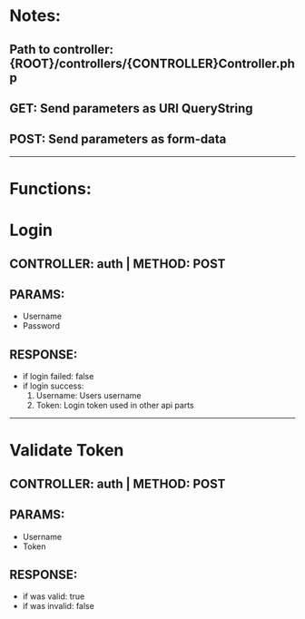 Notes:
===

## Path to controller: {ROOT}/controllers/{CONTROLLER}Controller.php
## GET: Send parameters as URI QueryString
## POST: Send parameters as form-data

<hr/>

Functions:
===

# Login
## CONTROLLER: auth | METHOD: POST
## PARAMS:
- Username
- Password
## RESPONSE:
- if login failed: false
- if login success:
    1. Username: Users username
    2. Token: Login token used in other api parts

<hr/>

# Validate Token

## CONTROLLER: auth | METHOD: POST
## PARAMS:
- Username
- Token
## RESPONSE:
- if was valid: true
- if was invalid: false